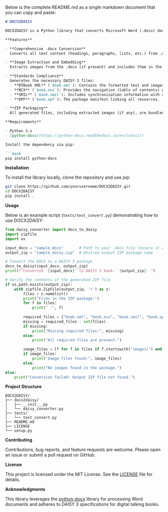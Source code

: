 Below is the complete README.md as a single markdown document that you can copy and paste:

```markdown
# DOCX2DAISY

DOCX2DAISY is a Python library that converts Microsoft Word (.docx) documents into DAISY 3 compliant digital books. The output is a ZIP package containing all necessary files for a DAISY 3 book, including text and images. The generated package can be loaded in DAISY reader applications.

**Features**

- **Comprehensive .docx Conversion**  
  Converts all text content (headings, paragraphs, lists, etc.) from .docx files into a structured DTBook XML format.

- **Image Extraction and Embedding**  
  Extracts images from the .docx (if present) and includes them in the DAISY package. The images are referenced in the DTBook XML using `mediaobject` elements with appropriate alt text.

- **Standards Compliance**  
  Generates the necessary DAISY 3 files:
  - **DTBook XML** (`book.xml`): Contains the formatted text and images.
  - **NCX** (`book.ncx`): Provides the navigation (table of contents) with an appropriate DOCTYPE declaration.
  - **SMIL** (`book.smil`): Includes synchronization information with an empty `<audio>` tag for each navigation point and a DOCTYPE declaration.
  - **OPF** (`book.opf`): The package manifest linking all resources.

- **ZIP Packaging**  
  All generated files, including extracted images (if any), are bundled into a single ZIP package for easy distribution and use with DAISY readers.

**Requirements**

- Python 3.x  
- [python-docx](https://python-docx.readthedocs.io/en/latest/)

Install the dependency via pip:

```bash
pip install python-docx
```

**Installation**

To install the library locally, clone the repository and use pip:

```bash
git clone https://github.com/yourusername/DOCX2DAISY.git
cd DOCX2DAISY
pip install .
```

**Usage**

Below is an example script (`tests/test_convert.py`) demonstrating how to use DOCX2DAISY:

```python
from daisy_converter import docx_to_daisy
import zipfile
import os

input_docx = "sample.docx"       # Path to your .docx file (ensure it exists)
output_zip = "sample_daisy.zip"  # Desired output ZIP package name

# Convert the DOCX to a DAISY 3 package
docx_to_daisy(input_docx, output_zip)
print(f"Converted '{input_docx}' to DAISY 3 book: '{output_zip}'.")

# Verify the contents of the generated ZIP file
if os.path.exists(output_zip):
    with zipfile.ZipFile(output_zip, 'r') as z:
        files = z.namelist()
        print("Files in the ZIP package:")
        for f in files:
            print(" -", f)
        
        required_files = {"book.xml", "book.ncx", "book.smil", "book.opf"}
        missing = required_files - set(files)
        if missing:
            print("Missing required files:", missing)
        else:
            print("All required files are present.")

        image_files = [f for f in files if f.startswith("images/") and not f.endswith("/")]
        if image_files:
            print("Image files found:", image_files)
        else:
            print("No images found in the package.")
else:
    print("Conversion failed: Output ZIP file not found.")
```

**Project Structure**

```
DOCX2DAISY/
├── docx2daisy/
│   ├── __init__.py
│   └── daisy_converter.py
├── tests/
│   └── test_convert.py
├── README.md
├── LICENSE
└── setup.py
```

**Contributing**

Contributions, bug reports, and feature requests are welcome. Please open an issue or submit a pull request on GitHub.

**License**

This project is licensed under the MIT License. See the [LICENSE](LICENSE) file for details.

**Acknowledgments**

This library leverages the [python-docx](https://python-docx.readthedocs.io/en/latest/) library for processing Word documents and adheres to DAISY 3 specifications for digital talking books.
```

